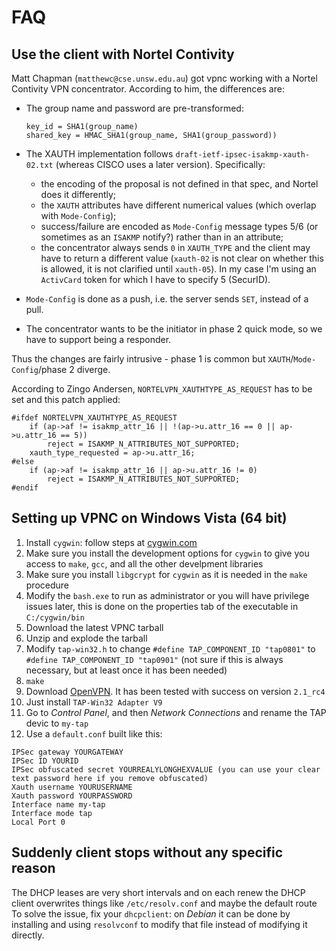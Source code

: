 # FAQ

## Use the client with Nortel Contivity

Matt Chapman (`matthewc@cse.unsw.edu.au`) got vpnc working with a Nortel Contivity VPN concentrator. According to him, the differences are:

- The group name and password are pre-transformed:

  ```
  key_id = SHA1(group_name)
  shared_key = HMAC_SHA1(group_name, SHA1(group_password))
  ```

- The XAUTH implementation follows `draft-ietf-ipsec-isakmp-xauth-02.txt` (whereas CISCO uses a later version). Specifically:

  - the encoding of the proposal is not defined in that spec, and Nortel does it differently;
  - the `XAUTH` attributes have different numerical values (which overlap with `Mode-Config`);
  - success/failure are encoded as `Mode-Config` message types 5/6 (or sometimes as an `ISAKMP` notify?) rather than in an attribute;
  - the concentrator always sends `0` in `XAUTH_TYPE` and the client may have to return a different value (`xauth-02` is not clear on whether this is allowed, it is not clarified until `xauth-05`). In my case I'm using an `ActivCard` token for which I have to specify 5 (SecurID).

- `Mode-Config` is done as a push, i.e. the server sends `SET`, instead of a pull.

- The concentrator wants to be the initiator in phase 2 quick mode, so we have to support being a responder.

Thus the changes are fairly intrusive - phase 1 is common but `XAUTH`/`Mode-Config`/phase 2 diverge.

According to Zingo Andersen, `NORTELVPN_XAUTHTYPE_AS_REQUEST` has to be set and this patch applied:

```
#ifdef NORTELVPN_XAUTHTYPE_AS_REQUEST
    if (ap->af != isakmp_attr_16 || !(ap->u.attr_16 == 0 || ap->u.attr_16 == 5))
        reject = ISAKMP_N_ATTRIBUTES_NOT_SUPPORTED;
    xauth_type_requested = ap->u.attr_16;
#else
    if (ap->af != isakmp_attr_16 || ap->u.attr_16 != 0)
        reject = ISAKMP_N_ATTRIBUTES_NOT_SUPPORTED;
#endif
```

## Setting up VPNC on Windows Vista (64 bit)

1. Install `cygwin`: follow steps at [cygwin.com](http://www.cygwin.com/)
2. Make sure you install the development options for `cygwin` to give you access to `make`, `gcc`, and all the other develpment libraries
3. Make sure you install `libgcrypt` for `cygwin` as it is needed in the `make` procedure
4. Modify the `bash.exe` to run as administrator or you will have privilege issues later, this is done on the properties tab of the executable in `C:/cygwin/bin`
5. Download the latest VPNC tarball
6. Unzip and explode the tarball
7. Modify `tap-win32.h` to change `#define TAP_COMPONENT_ID "tap0801"` to `#define TAP_COMPONENT_ID "tap0901"` (not sure if this is always necessary, but at least once it has been needed)
8. `make`
9. Download [OpenVPN](http://openvpn.net/download.html). It has been tested with success on version `2.1_rc4`
10. Just install `TAP-Win32 Adapter V9`
11. Go to _Control Panel_, and then _Network Connections_ and rename the TAP devic to `my-tap`
12. Use a `default.conf` built like this:

```text
IPSec gateway YOURGATEWAY
IPSec ID YOURID
IPSec obfuscated secret YOURREALYLONGHEXVALUE (you can use your clear
text password here if you remove obfuscated)
Xauth username YOURUSERNAME
Xauth password YOURPASSWORD
Interface name my-tap
Interface mode tap
Local Port 0
```

## Suddenly client stops without any specific reason

The DHCP leases are very short intervals and on each renew the DHCP client overwrites things like `/etc/resolv.conf` and maybe the default route To solve the issue, fix your `dhcpclient`: on _Debian_ it can be done by installing and using `resolvconf` to modify that file instead of modifying it directly.
